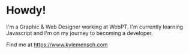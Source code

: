 # Howdy!

I'm a Graphic & Web Designer working at WebPT. I'm currently learning Javascript and I'm on my journey to becoming a developer. 

Find me at https://www.kylemensch.com
